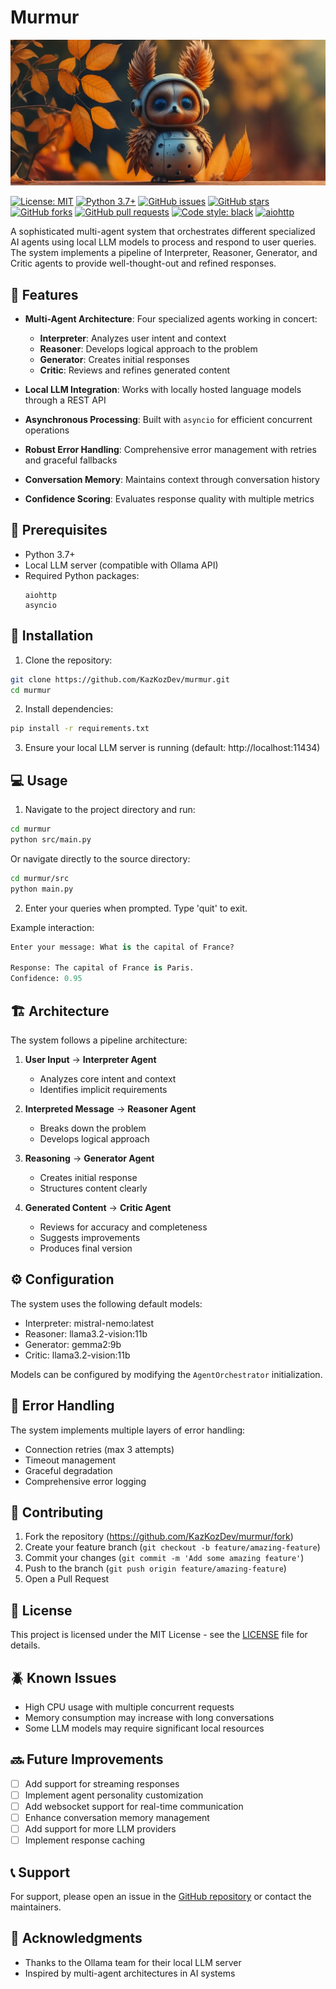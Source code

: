 # Murmur
![Murmur](https://raw.githubusercontent.com/KazKozDev/murmur/main/murmur-banner.png)

[![License: MIT](https://img.shields.io/badge/License-MIT-yellow.svg)](https://opensource.org/licenses/MIT)
[![Python 3.7+](https://img.shields.io/badge/python-3.7+-blue.svg)](https://www.python.org/downloads/)
[![GitHub issues](https://img.shields.io/github/issues/KazKozDev/murmur)](https://github.com/KazKozDev/murmur/issues)
[![GitHub stars](https://img.shields.io/github/stars/KazKozDev/murmur)](https://github.com/KazKozDev/murmur/stargazers)
[![GitHub forks](https://img.shields.io/github/forks/KazKozDev/murmur)](https://github.com/KazKozDev/murmur/network)
[![GitHub pull requests](https://img.shields.io/github/issues-pr/KazKozDev/murmur)](https://github.com/KazKozDev/murmur/pulls)
[![Code style: black](https://img.shields.io/badge/code%20style-black-000000.svg)](https://github.com/psf/black)
[![aiohttp](https://img.shields.io/badge/aiohttp-3.8+-blue.svg)](https://docs.aiohttp.org/)

A sophisticated multi-agent system that orchestrates different specialized AI agents using local LLM models to process and respond to user queries. The system implements a pipeline of Interpreter, Reasoner, Generator, and Critic agents to provide well-thought-out and refined responses.

## 🌟 Features

- **Multi-Agent Architecture**: Four specialized agents working in concert:
  - **Interpreter**: Analyzes user intent and context
  - **Reasoner**: Develops logical approach to the problem
  - **Generator**: Creates initial responses
  - **Critic**: Reviews and refines generated content

- **Local LLM Integration**: Works with locally hosted language models through a REST API
- **Asynchronous Processing**: Built with `asyncio` for efficient concurrent operations
- **Robust Error Handling**: Comprehensive error management with retries and graceful fallbacks
- **Conversation Memory**: Maintains context through conversation history
- **Confidence Scoring**: Evaluates response quality with multiple metrics

## 🔧 Prerequisites

- Python 3.7+
- Local LLM server (compatible with Ollama API)
- Required Python packages:
  ```
  aiohttp
  asyncio
  ```

## 🚀 Installation

1. Clone the repository:
```bash
git clone https://github.com/KazKozDev/murmur.git
cd murmur
```

2. Install dependencies:
```bash
pip install -r requirements.txt
```

3. Ensure your local LLM server is running (default: http://localhost:11434)

## 💻 Usage

1. Navigate to the project directory and run:
```bash
cd murmur
python src/main.py
```

Or navigate directly to the source directory:
```bash
cd murmur/src
python main.py
```

2. Enter your queries when prompted. Type 'quit' to exit.

Example interaction:
```python
Enter your message: What is the capital of France?

Response: The capital of France is Paris.
Confidence: 0.95
```

## 🏗️ Architecture

The system follows a pipeline architecture:

1. **User Input** → **Interpreter Agent**
   - Analyzes core intent and context
   - Identifies implicit requirements

2. **Interpreted Message** → **Reasoner Agent**
   - Breaks down the problem
   - Develops logical approach

3. **Reasoning** → **Generator Agent**
   - Creates initial response
   - Structures content clearly

4. **Generated Content** → **Critic Agent**
   - Reviews for accuracy and completeness
   - Suggests improvements
   - Produces final version

## ⚙️ Configuration

The system uses the following default models:
- Interpreter: mistral-nemo:latest
- Reasoner: llama3.2-vision:11b
- Generator: gemma2:9b
- Critic: llama3.2-vision:11b

Models can be configured by modifying the `AgentOrchestrator` initialization.

## 🔐 Error Handling

The system implements multiple layers of error handling:
- Connection retries (max 3 attempts)
- Timeout management
- Graceful degradation
- Comprehensive error logging

## 🤝 Contributing

1. Fork the repository (https://github.com/KazKozDev/murmur/fork)
2. Create your feature branch (`git checkout -b feature/amazing-feature`)
3. Commit your changes (`git commit -m 'Add some amazing feature'`)
4. Push to the branch (`git push origin feature/amazing-feature`)
5. Open a Pull Request

## 📝 License

This project is licensed under the MIT License - see the [LICENSE](LICENSE) file for details.

## 🪲 Known Issues

- High CPU usage with multiple concurrent requests
- Memory consumption may increase with long conversations
- Some LLM models may require significant local resources

## 🔜 Future Improvements

- [ ] Add support for streaming responses
- [ ] Implement agent personality customization
- [ ] Add websocket support for real-time communication
- [ ] Enhance conversation memory management
- [ ] Add support for more LLM providers
- [ ] Implement response caching

## 📞 Support

For support, please open an issue in the [GitHub repository](https://github.com/KazKozDev/murmur/issues) or contact the maintainers.

## 🙏 Acknowledgments

- Thanks to the Ollama team for their local LLM server
- Inspired by multi-agent architectures in AI systems